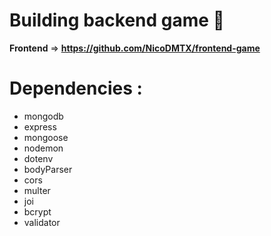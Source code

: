 # Building backend game 🎨

**Frontend** => **https://github.com/NicoDMTX/frontend-game**

# Dependencies :

- mongodb
- express
- mongoose
- nodemon
- dotenv
- bodyParser
- cors
- multer
- joi
- bcrypt
- validator